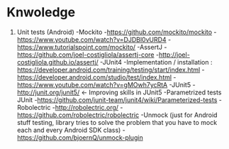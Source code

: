 # Knwoledge
1) Unit tests (Android)
    -Mockito
      -https://github.com/mockito/mockito
      -https://www.youtube.com/watch?v=DJDBl0vURD4
      -https://www.tutorialspoint.com/mockito/
    -AssertJ
      -https://github.com/joel-costigliola/assertj-core
      -http://joel-costigliola.github.io/assertj/
    -JUnit4
      -Implementation / installation : https://developer.android.com/training/testing/start/index.html
      -https://developer.android.com/studio/test/index.html
      -https://www.youtube.com/watch?v=gMOwh7ycRtA
    -JUnit5
      -http://junit.org/junit5/ <- Improving skills in JUnit5
    -Parametrized tests JUnit
      -https://github.com/junit-team/junit4/wiki/Parameterized-tests
    -Robolectric
      -http://robolectric.org/
      -https://github.com/robolectric/robolectric
    -Unmock (just for Android stuff testing, library tries to solve the problem that you have to mock each and every Android SDK class)
      -https://github.com/bjoernQ/unmock-plugin
      
